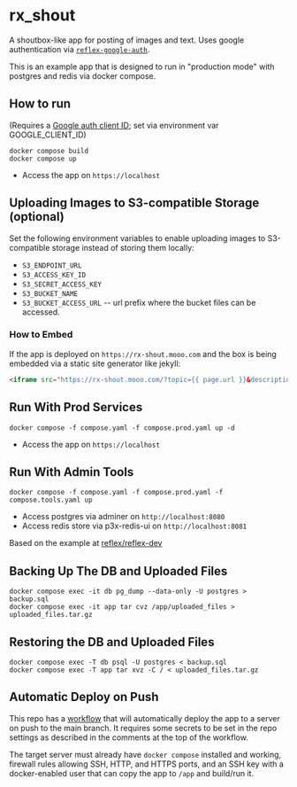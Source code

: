 # rx_shout

A shoutbox-like app for posting of images and text. Uses google authentication via
[`reflex-google-auth`](https://github.com/martinxu9/reflex-google-auth).

This is an example app that is designed to run in "production mode"
with postgres and redis via docker compose.

## How to run

(Requires a [Google auth client ID](https://reflex.dev/blog/2023-10-25-implementing-sign-in-with-google/#create-a-google-oauth-client-id);
set via environment var GOOGLE_CLIENT_ID)

```shell
docker compose build
docker compose up
```

* Access the app on `https://localhost`

## Uploading Images to S3-compatible Storage (optional)

Set the following environment variables to enable uploading images to S3-compatible storage instead of storing them locally:

* `S3_ENDPOINT_URL`
* `S3_ACCESS_KEY_ID`
* `S3_SECRET_ACCESS_KEY`
* `S3_BUCKET_NAME`
* `S3_BUCKET_ACCESS_URL` -- url prefix where the bucket files can be accessed.

### How to Embed

If the app is deployed on `https://rx-shout.mooo.com` and the box is being embedded via
a static site generator like jekyll:

```html
<iframe src="https://rx-shout.mooo.com/?topic={{ page.url }}&description={{ page.title }}" style="width: 100%; height: 600px; overflow-x: hidden"></iframe>
```

## Run With Prod Services

```shell
docker compose -f compose.yaml -f compose.prod.yaml up -d
```

* Access the app on `https://localhost`

## Run With Admin Tools

```shell
docker compose -f compose.yaml -f compose.prod.yaml -f compose.tools.yaml up
```

* Access postgres via adminer on `http://localhost:8080`
* Access redis store via p3x-redis-ui on `http://localhost:8081`

Based on the example at [reflex/reflex-dev](https://github.com/reflex-dev/reflex/tree/main/docker-example)

## Backing Up The DB and Uploaded Files

```shell
docker compose exec -it db pg_dump --data-only -U postgres > backup.sql
docker compose exec -it app tar cvz /app/uploaded_files > uploaded_files.tar.gz
```

## Restoring the DB and Uploaded Files

```shell
docker compose exec -T db psql -U postgres < backup.sql
docker compose exec -T app tar xvz -C / < uploaded_files.tar.gz
```

## Automatic Deploy on Push

This repo has a [workflow](.github/workflows/deploy.yaml) that will
automatically deploy the app to a server on push to the main branch. It requires
some secrets to be set in the repo settings as described in the comments at the
top of the workflow.

The target server must already have `docker compose` installed and working,
firewall rules allowing SSH, HTTP, and HTTPS ports, and an SSH key with a
docker-enabled user that can copy the app to `/app` and build/run it.
